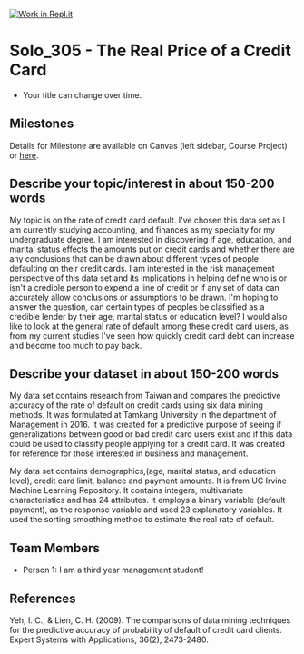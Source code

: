 [![Work in Repl.it](https://classroom.github.com/assets/work-in-replit-14baed9a392b3a25080506f3b7b6d57f295ec2978f6f33ec97e36a161684cbe9.svg)](https://classroom.github.com/online_ide?assignment_repo_id=312177&assignment_repo_type=GroupAssignmentRepo)
# Solo_305 - The Real Price of a Credit Card

- Your title can change over time.

## Milestones

Details for Milestone are available on Canvas (left sidebar, Course Project) or [here](https://firas.moosvi.com/courses/data301/project/milestone01.html).

## Describe your topic/interest in about 150-200 words

  My topic is on the rate of credit card default. I've chosen this data set as I am currently studying accounting, and finances as my specialty for my undergraduate degree. I am interested in discovering if age, education, and marital status effects the amounts put on credit cards and whether there are any conclusions that can be drawn about different types of people defaulting on their credit cards. I am interested in the risk management perspective of this data set and its implications in helping define who is or isn't a credible person to expend a line of credit or if any set of data can accurately allow conclusions or assumptions to be drawn. I'm hoping to answer the question, can certain types of peoples be classified as a credible lender by their age, marital status or education level? I would also like to look at the general rate of default among these credit card users, as from my current studies I've seen how quickly credit card debt can increase and become too much to pay back. 

## Describe your dataset in about 150-200 words

My data set contains research from Taiwan and compares the predictive accuracy of the rate of default on credit cards using six data mining methods. It was formulated at Tamkang University in the department of Management in 2016. It was created for a predictive purpose of seeing if generalizations between good or bad credit card users exist and if this data could be used to classify people applying for a credit card. It was created for reference for those interested in business and management. 

My data set contains demographics,(age, marital status, and education level), credit card limit, balance and payment amounts. It is from UC Irvine Machine Learning Repository. It contains integers, multivariate characteristics and has 24 attributes. It employs a binary variable (default payment), as the response variable and used 23 explanatory variables. It used the sorting smoothing method to estimate the real rate of default.



## Team Members

- Person 1: I am a third year management student!


## References

Yeh, I. C., & Lien, C. H. (2009). The comparisons of data mining techniques for the predictive accuracy of probability of default of credit card clients. Expert Systems with Applications, 36(2), 2473-2480.
